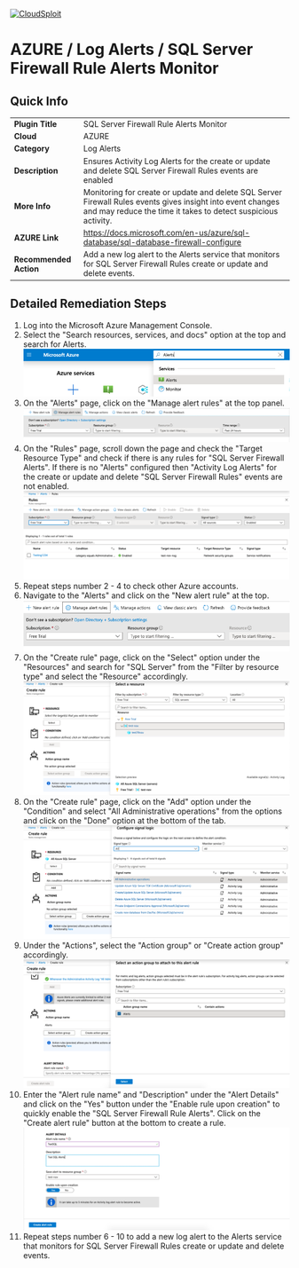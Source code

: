 [![CloudSploit](https://cloudsploit.com/img/logo-new-big-text-100.png "CloudSploit")](https://cloudsploit.com)

# AZURE / Log Alerts / SQL Server Firewall Rule Alerts Monitor

## Quick Info

| | |
|-|-|
| **Plugin Title** | SQL Server Firewall Rule Alerts Monitor |
| **Cloud** | AZURE |
| **Category** | Log Alerts |
| **Description** | Ensures Activity Log Alerts for the create or update and delete SQL Server Firewall Rules events are enabled |
| **More Info** | Monitoring for create or update and delete SQL Server Firewall Rules events gives insight into event changes and may reduce the time it takes to detect suspicious activity. |
| **AZURE Link** | https://docs.microsoft.com/en-us/azure/sql-database/sql-database-firewall-configure |
| **Recommended Action** | Add a new log alert to the Alerts service that monitors for SQL Server Firewall Rules create or update and delete events. |

## Detailed Remediation Steps
1. Log into the Microsoft Azure Management Console.
2. Select the "Search resources, services, and docs" option at the top and search for Alerts. </br> <img src="/resources/azure/logalerts/sql-server-firewall-rule-alerts-monitor/step2.png"/>
3. On the "Alerts" page, click on the "Manage alert rules" at the top panel.</br> <img src="/resources/azure/logalerts/sql-server-firewall-rule-alerts-monitor/step3.png"/>
4. On the "Rules" page, scroll down the page and check the "Target Resource Type" and check if there is any rules for "SQL Server Firewall Alerts". If there is no "Alerts" configured then "Activity Log Alerts" for the create or update and delete "SQL Server Firewall Rules" events are not enabled.</br> <img src="/resources/azure/logalerts/sql-server-firewall-rule-alerts-monitor/step4.png"/>
5. Repeat steps number 2 - 4 to check other Azure accounts.</br>
6. Navigate to the "Alerts" and click on the "New alert rule" at the top.</br> <img src="/resources/azure/logalerts/sql-server-firewall-rule-alerts-monitor/step6.png"/>
7. On the "Create rule" page, click on the "Select" option under the "Resources" and search for "SQL Server" from the "Filter by resource type" and select the "Resource" accordingly.</br> <img src="/resources/azure/logalerts/sql-server-firewall-rule-alerts-monitor/step7.png"/>
8. On the "Create rule" page, click on the "Add" option under the "Condition" and select "All Administrative operations" from the options and click on the "Done" option at the bottom of the tab.</br> <img src="/resources/azure/logalerts/sql-server-firewall-rule-alerts-monitor/step8.png"/>
9. Under the "Actions", select the "Action group" or "Create action group" accordingly.</br> <img src="/resources/azure/logalerts/sql-server-firewall-rule-alerts-monitor/step9.png"/>
10. Enter the "Alert rule name" and "Description" under the "Alert Details" and click on the "Yes" button under the "Enable rule upon creation" to quickly enable the "SQL Server Firewall Rule Alerts". Click on the "Create alert rule" button at the bottom to create a rule.</br> <img src="/resources/azure/logalerts/sql-server-firewall-rule-alerts-monitor/step10.png"/>
11. Repeat steps number 6 - 10 to add a new log alert to the Alerts service that monitors for SQL Server Firewall Rules create or update and delete events.</br>

